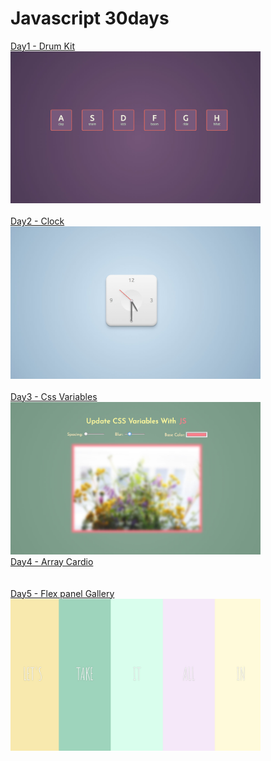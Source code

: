 # Javascript 30days
[Day1 - Drum Kit](https://chenej9797.github.io/javascript_30days/drum_kit/)<br>
<img src="https://github.com/chenej9797/javascript_30days/blob/master/drum_kit/image.jpg?raw=true" width="400"><br><br>
[Day2 - Clock](https://chenej9797.github.io/javascript_30days/clock/)<br>
<img src="https://github.com/chenej9797/javascript_30days/blob/master/clock/image.jpg?raw=true" width="400"><br><br>
[Day3 - Css Variables](https://chenej9797.github.io/javascript_30days/css_variables/)<br>
<img src="https://github.com/chenej9797/javascript_30days/blob/master/css_variables/image.jpg?raw=true" width="400"><br>
[Day4 - Array Cardio](https://chenej9797.github.io/javascript_30days/css_variables/)<br><br><br>
[Day5 - Flex panel Gallery](https://chenej9797.github.io/javascript_30days/day5_flex_panel_gallery/)<br>
<img src="https://github.com/chenej9797/javascript_30days/blob/master/day5_flex_panel_gallery/image.jpg?raw=true" width="400"><br>
